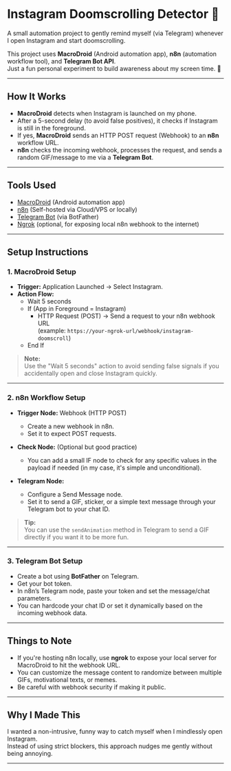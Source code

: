 # Instagram Doomscrolling Detector 🚨

A small automation project to gently remind myself (via Telegram) whenever I open Instagram and start doomscrolling.

This project uses **MacroDroid** (Android automation app), **n8n** (automation workflow tool), and **Telegram Bot API**.  
Just a fun personal experiment to build awareness about my screen time. 📱

---

## How It Works

- **MacroDroid** detects when Instagram is launched on my phone.
- After a 5-second delay (to avoid false positives), it checks if Instagram is still in the foreground.
- If yes, **MacroDroid** sends an HTTP POST request (Webhook) to an **n8n** workflow URL.
- **n8n** checks the incoming webhook, processes the request, and sends a random GIF/message to me via a **Telegram Bot**.

---

## Tools Used

- [MacroDroid](https://www.macrodroid.com/) (Android automation app)
- [n8n](https://n8n.io/) (Self-hosted via Cloud/VPS or locally)
- [Telegram Bot](https://core.telegram.org/bots#botfather) (via BotFather)
- [Ngrok](https://ngrok.com/) (optional, for exposing local n8n webhook to the internet)

---

## Setup Instructions

### 1. MacroDroid Setup

- **Trigger:** Application Launched → Select Instagram.
- **Action Flow:**
  - Wait 5 seconds
  - If (App in Foreground = Instagram)
    - HTTP Request (POST) → Send a request to your n8n webhook URL  
      (example: `https://your-ngrok-url/webhook/instagram-doomscroll`)
  - End If

> **Note:**  
> Use the "Wait 5 seconds" action to avoid sending false signals if you accidentally open and close Instagram quickly.

---

### 2. n8n Workflow Setup

- **Trigger Node:** Webhook (HTTP POST)
  - Create a new webhook in n8n.
  - Set it to expect POST requests.

- **Check Node:** (Optional but good practice)
  - You can add a small IF node to check for any specific values in the payload if needed (in my case, it's simple and unconditional).

- **Telegram Node:**
  - Configure a Send Message node.
  - Set it to send a GIF, sticker, or a simple text message through your Telegram bot to your chat ID.

> **Tip:**  
> You can use the `sendAnimation` method in Telegram to send a GIF directly if you want it to be more fun.

---

### 3. Telegram Bot Setup

- Create a bot using **BotFather** on Telegram.
- Get your bot token.
- In n8n’s Telegram node, paste your token and set the message/chat parameters.
- You can hardcode your chat ID or set it dynamically based on the incoming webhook data.

---

## Things to Note

- If you're hosting n8n locally, use **ngrok** to expose your local server for MacroDroid to hit the webhook URL.
- You can customize the message content to randomize between multiple GIFs, motivational texts, or memes.
- Be careful with webhook security if making it public.

---

## Why I Made This

I wanted a non-intrusive, funny way to catch myself when I mindlessly open Instagram.  
Instead of using strict blockers, this approach nudges me gently without being annoying.

---
